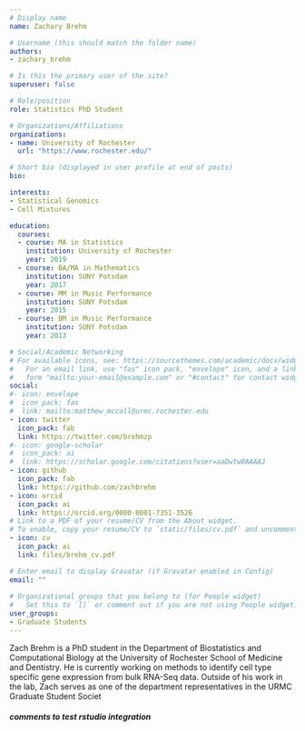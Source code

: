 ```yaml
---
# Display name
name: Zachary Brehm

# Username (this should match the folder name)
authors:
- zachary_brehm

# Is this the primary user of the site?
superuser: false

# Role/position
role: Statistics PhD Student

# Organizations/Affiliations
organizations:
- name: University of Rochester
  url: "https://www.rochester.edu/"

# Short bio (displayed in user profile at end of posts)
bio: 

interests:
- Statistical Genomics
- Cell Mixtures

education:
  courses:
  - course: MA in Statistics
    institution: University of Rochester
    year: 2019
  - course: BA/MA in Mathematics
    institution: SUNY Potsdam
    year: 2017
  - course: MM in Music Performance
    institution: SUNY Potsdam
    year: 2015
  - course: BM in Music Performance
    institution: SUNY Potsdam
    year: 2013

# Social/Academic Networking
# For available icons, see: https://sourcethemes.com/academic/docs/widgets/#icons
#   For an email link, use "fas" icon pack, "envelope" icon, and a link in the
#   form "mailto:your-email@example.com" or "#contact" for contact widget.
social:
#- icon: envelope
#  icon_pack: fas
#  link: mailto:matthew_mccall@urmc.rochester.edu
- icon: twitter
  icon_pack: fab
  link: https://twitter.com/brehmzp
#- icon: google-scholar
#  icon_pack: ai
#  link: https://scholar.google.com/citations?user=aaDwtw0AAAAJ
- icon: github
  icon_pack: fab
  link: https://github.com/zachbrehm
- icon: orcid
  icon_pack: ai
  link: https://orcid.org/0000-0001-7351-3526
# Link to a PDF of your resume/CV from the About widget.
# To enable, copy your resume/CV to `static/files/cv.pdf` and uncomment the lines below.  
- icon: cv
  icon_pack: ai
  link: files/brehm_cv.pdf

# Enter email to display Gravatar (if Gravatar enabled in Config)
email: ""
  
# Organizational groups that you belong to (for People widget)
#   Set this to `[]` or comment out if you are not using People widget.  
user_groups:
- Graduate Students
---
```


Zach Brehm is a PhD student in the Department of Biostatistics and Computational Biology at the University of Rochester School of Medicine and Dentistry. He is currently working on methods to identify cell type specific gene expression from bulk RNA-Seq data. Outside of his work in the lab, Zach serves as one of the department representatives in the URMC Graduate Student Societ

##### comments to test rstudio integration
